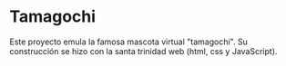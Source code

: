 # Tamagochi
Este proyecto emula la famosa mascota virtual "tamagochi". Su construcción se hizo con la santa trinidad web (html, css y JavaScript). 
